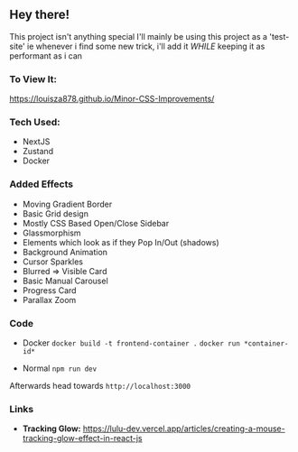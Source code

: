 ## Hey there!

This project isn't anything special
I'll mainly be using this project as a 'test-site'
ie whenever i find some new trick, i'll add it *WHILE* keeping it as performant as i can

### To View It:
https://louisza878.github.io/Minor-CSS-Improvements/

### Tech Used:
 - NextJS
 - Zustand
 - Docker

### Added Effects
 - Moving Gradient Border
 - Basic Grid design
 - Mostly CSS Based Open/Close Sidebar
 - Glassmorphism
 - Elements which look as if they Pop In/Out (shadows)
 - Background Animation
 - Cursor Sparkles
 - Blurred => Visible Card
 - Basic Manual Carousel
 - Progress Card
 - Parallax Zoom

### Code
 - Docker
    `docker build -t frontend-container .`
    `docker run *container-id*`

 - Normal
    `npm run dev`

Afterwards head towards `http://localhost:3000`

### Links
 - **Tracking Glow:**  https://lulu-dev.vercel.app/articles/creating-a-mouse-tracking-glow-effect-in-react-js